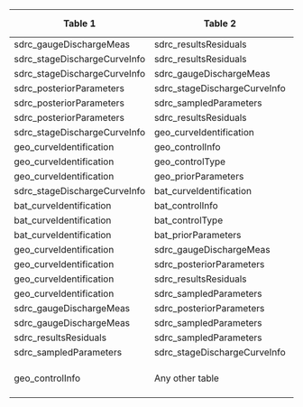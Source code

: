 |Table 1|Table 2|Join by field Table 1|Join by field Table 2|
|------------------|-------------------|--------------------|---------------------|
sdrc_gaugeDischargeMeas|sdrc_resultsResiduals|gaugeEventID|gaugeEventID
sdrc_stageDischargeCurveInfo|sdrc_resultsResiduals|allEventID|gaugeEventID
sdrc_stageDischargeCurveInfo|sdrc_gaugeDischargeMeas|allEventID|gaugeEventID
sdrc_posteriorParameters|sdrc_stageDischargeCurveInfo|curveID|curveID
sdrc_posteriorParameters|sdrc_sampledParameters|curveID|curveID
sdrc_posteriorParameters|sdrc_resultsResiduals|curveID|curveID
sdrc_stageDischargeCurveInfo|geo_curveIdentification|curveID|curveID
geo_curveIdentification|geo_controlInfo|controlSurveyEndDateTime|endDate
geo_curveIdentification|geo_controlType|controlSurveyEndDateTime|endDate
geo_curveIdentification|geo_priorParameters|controlSurveyEndDateTime|endDate
sdrc_stageDischargeCurveInfo|bat_curveIdentification|curveID|curveID
bat_curveIdentification|bat_controlInfo|controlSurveyEndDateTime|endDate
bat_curveIdentification|bat_controlType|controlSurveyEndDateTime|endDate
bat_curveIdentification|bat_priorParameters|controlSurveyEndDateTime|endDate
geo_curveIdentification|sdrc_gaugeDischargeMeas||
geo_curveIdentification|sdrc_posteriorParameters||
geo_curveIdentification|sdrc_resultsResiduals||
geo_curveIdentification|sdrc_sampledParameters||
sdrc_gaugeDischargeMeas|sdrc_posteriorParameters||
sdrc_gaugeDischargeMeas|sdrc_sampledParameters||
sdrc_resultsResiduals|sdrc_sampledParameters||
sdrc_sampledParameters|sdrc_stageDischargeCurveInfo||
geo_controlInfo|Any other table|Join not recommended. Data resolution does not match other tables.|
